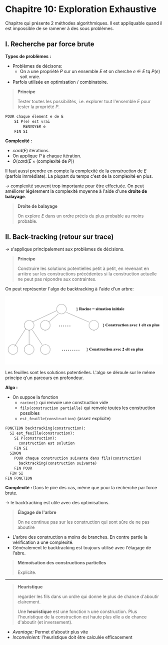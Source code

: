 # Chapitre 10: Exploration Exhaustive

Chapitre qui présente 2 méthodes algorithmiques. Il est appliquable quand il est impossible de se ramener à des sous problèmes.

## I. Recherche par force brute

__Types de problèmes :__

- Problèmes de décisons:
  - On a une propriété $P$ sur un ensemble $E$ et on cherche $e \in E$ tq $P(e)$ soit vraie.
- Parfois utilisée en optimisation / combinatoire.

> __Principe__
>
> Tester toutes les possibilités, i.e. explorer tout l'ensemble $E$ pour tester la propriété $P$.

```pseudo-code
POUR chaque élement e de E
    SI P(e) est vrai
        RENVOYER e
    FIN SI
```

__Complexité :__

- $card(E)$ itérations.
- On applique $P$ à chaque itération.
- $O(card(E \times (\text{complexité de }P))$

Il faut aussi prendre en compte la complexité de la *construction* de $E$ (parfois immédiate). La plupart du temps c'est de la complexité en plus.

$\to$ complexité souvent trop importante pour être effectuée. On peut améliorer légèrement la complexité moyenne à l'aide d'une __droite de balayage__.

> __Droite de balayage__
>
> On explore $E$ dans un ordre précis du plus probable au moins probable.

## II. Back-tracking (retour sur trace)

$\to$ s'applique principalement aux problèmes de décisions.

> __Principe__
>
> Construire les solutions potentielles petit à petit, en revenant en arrière sur les constructions précédentes si la construction actuelle ne peut pas répondre aux contraintes.

On peut représenter l'algo de backtracking à l'aide d'un arbre:

![image](ressources/chap_10/backtracking.png)

Les feuilles sont les solutions potentielles. L'algo se déroule sur le même principe q'un parcours en profondeur.

__Algo :__

- On suppoe la fonction  
  - `racine()` qui renvoie une construction vide
  - `fils(construction partielle)` qui renvoie toutes les construction possibles
  - `est_feuille(construction)` (assez explicite)

```pseudo-code
FONCTION backtracking(construction):
  SI est_feuille(construction):
    SI P(construction):
      construction est solution
    FIN SI
  SINON
    POUR chaque construction suivante dans fils(construction)
      backtracking(construction suivante)
    FIN POUR
  FIN SI
FIN FONCTION
```

__Complexité :__ Dans le pire des cas, même que pour la recherche par force brute.

$\to$ le backtracking est utile avec des optimisations.

> __Élagage de l'arbre__
>
> On ne continue pas sur les construction qui sont sûre de ne pas aboutire

- L'arbre des construction a moins de branches. En contre partie la vérification a une complexité.
- Généralement le backtracking est toujours utilisé avec l'élagage de l'abre.

> __Mémoïsation des constructions partielles__
>
> Explicite.

___

> __Heuristique__
>
> regarder les fils dans un ordre qui donne le plus de chance d'aboutir clairement.
>
> Une __heuristique__ est une fonction `h` une construction. Plus l'heuristique de la construction est haute plus elle a de chance d'aboutir (et inversement).

- *Avantage:* Permet d'aboutir plus vite
- *Inconvénient:* l'heuristique doit être calculée efficacement
